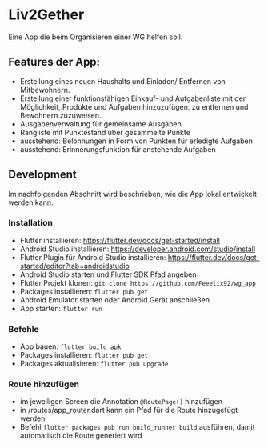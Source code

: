 # Liv2Gether
Eine App die beim Organisieren einer WG helfen soll.

## Features der App:
- Erstellung eines neuen Haushalts und Einladen/ Entfernen von Mitbewohnern. 
- Erstellung einer funktionsfähigen Einkauf- und Aufgabenliste mit der Möglichkeit, Produkte und Aufgaben hinzuzufügen, zu entfernen und Bewohnern zuzuweisen. 
- Ausgabenverwaltung für gemeinsame Ausgaben.
- Rangliste mit Punktestand über gesammelte Punkte
- ausstehend: Belohnungen in Form von Punkten für erledigte Aufgaben
- ausstehend: Erinnerungsfunktion für anstehende Aufgaben

## Development
Im nachfolgenden Abschnitt wird beschrieben, wie die App lokal entwickelt werden kann.

### Installation
- Flutter installieren: https://flutter.dev/docs/get-started/install
- Android Studio installieren: https://developer.android.com/studio/install
- Flutter Plugin für Android Studio installieren: https://flutter.dev/docs/get-started/editor?tab=androidstudio
- Android Studio starten und Flutter SDK Pfad angeben
- Flutter Projekt klonen: `git clone https://github.com/Feeelix92/wg_app`
- Packages installieren: `flutter pub get`
- Android Emulator starten oder Android Gerät anschließen
- App starten: `flutter run`

### Befehle
- App bauen: `flutter build apk`
- Packages installieren: `flutter pub get`
- Packages aktualisieren: `flutter pub upgrade`

### Route hinzufügen
- im jeweiligen Screen die Annotation `@RoutePage()` hinzufügen
- in /routes/app_router.dart kann ein Pfad für die Route hinzugefügt werden
- Befehl `flutter packages pub run build_runner build` ausführen, damit automatisch die Route generiert wird